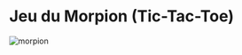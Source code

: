 # Jeu du Morpion (Tic-Tac-Toe)

![morpion](https://user-images.githubusercontent.com/89834824/148642354-696e46a9-4bbe-43c5-a14f-80328faeb6ff.png)
